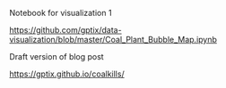Notebook for visualization 1

https://github.com/gptix/data-visualization/blob/master/Coal_Plant_Bubble_Map.ipynb


Draft version of blog post

https://gptix.github.io/coalkills/
